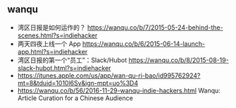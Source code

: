 ## wanqu
- 湾区日报是如何运作的？ https://wanqu.co/b/7/2015-05-24-behind-the-scenes.html?s=indiehacker
- 两天四夜上线一个 App https://wanqu.co/b/6/2015-06-14-launch-app.html?s=indiehacker
- 湾区日报的第一个“员工”：Slack/Hubot https://wanqu.co/b/8/2015-08-19-slack-hubot.html?s=indiehacker
- https://itunes.apple.com/us/app/wan-qu-ri-bao/id995762924?mt=8&tduid=1010l6Sv&ign-mpt=uo%3D4
- https://wanqu.co/b/56/2016-11-29-wanqu-indie-hackers.html Wanqu: Article Curation for a Chinese Audience
